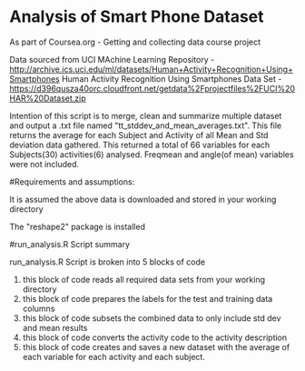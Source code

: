 # Analysis of Smart Phone Dataset
As part of Coursea.org - Getting and collecting data course project

Data sourced from UCI MAchine Learning Repository - http://archive.ics.uci.edu/ml/datasets/Human+Activity+Recognition+Using+Smartphones 
Human Activity Recognition Using Smartphones Data Set - 
https://d396qusza40orc.cloudfront.net/getdata%2Fprojectfiles%2FUCI%20HAR%20Dataset.zip 

Intention of this script is to merge, clean and summarize multiple dataset and output a .txt file named "tt_stddev_and_mean_averages.txt". This file returns the average for each Subject and Activity of all Mean and Std deviation data gathered.   This returned a total of 66 variables for each Subjects(30) activities(6) analysed.  Freqmean and angle(of mean) variables were not included.


#Requirements and assumptions:

It is assumed the above data is downloaded and stored in your working directory

The "reshape2" package is installed

#run_analysis.R Script summary

run_analysis.R Script is broken into 5 blocks of code

1. this block of code reads all required data sets from your working directory
2. this block of code prepares the labels for the test and training data columns 
3. this block of code subsets the combined data to only include std dev and mean results
4. this block of code converts the activity code to the activity description
5. this block of code creates and saves a new dataset with the average of each variable for each activity and each subject.







